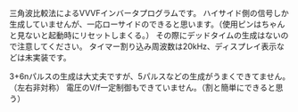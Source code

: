 三角波比較法によるVVVFインバータプログラムです。
ハイサイド側の信号しか生成していませんが、一応ローサイドのできると思います。（使用ピンはちゃんと見ないと起動時にリセットしまくる。）
その際にデッドタイムの生成はないので注意してください。
タイマー割り込み周波数は20kHz、ディスプレイ表示などは未実装です。

3+6nパルスの生成は大丈夫ですが、5パルスなどの生成がうまくできてません。（左右非対称）
電圧のV/f一定制御もできていません。（割と簡単にできると思う）
